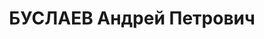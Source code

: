 ---
title: БУСЛАЕВ Андрей Петрович
description: 'Род. в 1917, Саратовская обл., Ртищевский р-н, хут. пос. Красный [пос.
  Красный хутор?], русский. Проживал: г. Балахна. Преподаватель русского языка на
  курсах ликвидации неграмотности при Балахнинском райздраве

  Арестован 20.09.1936. Обв. по ст. 17-58-8, 58-11. Приговор: ВК ВС СССР, 20.05.1937
  – к 8 г. тюрьмы, 5 г. п/п'
---